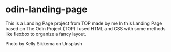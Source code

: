 # odin-landing-page
This is a Landing Page project from TOP made by me
In this Landing Page based on The Odin Project (TOP) I used HTML and CSS with some methods like flexbox to organize a fancy layout.


Photo by Kelly Sikkema on Unsplash
  